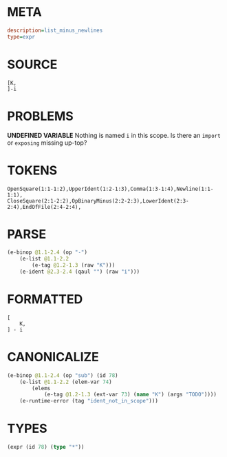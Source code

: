 # META
~~~ini
description=list_minus_newlines
type=expr
~~~
# SOURCE
~~~roc
[K,
]-i
~~~
# PROBLEMS
**UNDEFINED VARIABLE**
Nothing is named `i` in this scope.
Is there an `import` or `exposing` missing up-top?

# TOKENS
~~~zig
OpenSquare(1:1-1:2),UpperIdent(1:2-1:3),Comma(1:3-1:4),Newline(1:1-1:1),
CloseSquare(2:1-2:2),OpBinaryMinus(2:2-2:3),LowerIdent(2:3-2:4),EndOfFile(2:4-2:4),
~~~
# PARSE
~~~clojure
(e-binop @1.1-2.4 (op "-")
	(e-list @1.1-2.2
		(e-tag @1.2-1.3 (raw "K")))
	(e-ident @2.3-2.4 (qaul "") (raw "i")))
~~~
# FORMATTED
~~~roc
[
	K,
] - i
~~~
# CANONICALIZE
~~~clojure
(e-binop @1.1-2.4 (op "sub") (id 78)
	(e-list @1.1-2.2 (elem-var 74)
		(elems
			(e-tag @1.2-1.3 (ext-var 73) (name "K") (args "TODO"))))
	(e-runtime-error (tag "ident_not_in_scope")))
~~~
# TYPES
~~~clojure
(expr (id 78) (type "*"))
~~~

